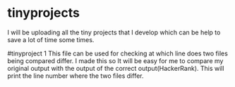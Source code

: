 # tinyprojects
I will be uploading all the tiny projects that I develop which can be help to save a lot of time some times.

#tinyproject 1
This file can be used for checking at which line does two files being compared differ. 
I made this so It will be easy for me to compare my original output with the output of the correct output(HackerRank).
This will print the line number where the two files differ.
